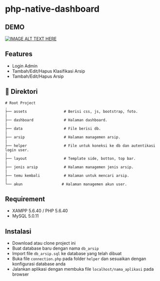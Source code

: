 # php-native-dashboard

## DEMO
[![IMAGE ALT TEXT HERE](https://img.youtube.com/vi/tTe7cX-LLWM/0.jpg)](https://www.youtube.com/watch?v=tTe7cX-LLWM)

## Features
*  Login Admin
*  Tambah/Edit/Hapus Klasifikasi Arsip
*  Tambah/Edit/Hapus Arsip

## 📁 Direktori
    # Root Project
    .
    ├── assets                 # Berisi css, js, bootstrap, foto.
    |
    ├── dashboard              # Halaman dashboard.
    |
    ├── data                   # File berisi db.
    |
    ├── arsip                  # Halaman managemen arsip.
    |
    ├── helper                 # File untuk koneksi ke db dan autentikasi login user.
    |
    ├── layout                 # Template side, botton, top bar.
    |
    ├── jenis arsip            # Halaman managemen jenis arsip.
    |
    ├── temu kembali           # Halaman untuk mencari arsip.
    |
    └── akun                  # Halaman managemen akun user.

## Requirement
* XAMPP 5.6.40 / PHP 5.6.40
* MySQL 5.0.11

## Instalasi
*  Download atau clone project ini
* Buat database baru dengan nama `db_arsip`
* Import file `db_arsip.sql` ke database yang telah dibuat
* Buka file `connection.php` pada folder `helper` dan sesuaikan dengan konfigurasi database anda
* Jalankan aplikasi dengan membuka file `localhost/nama_aplikasi` pada browser
